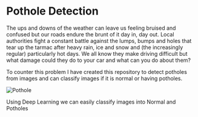 # Pothole Detection

The ups and downs of the weather can leave us feeling bruised and confused but our roads endure the brunt of it day in, day out. Local authorities fight a constant battle against the lumps, bumps and holes that tear up the tarmac after heavy rain, ice and snow and (the increasingly regular) particularly hot days. We all know they make driving difficult but what damage could they do to your car and what can you do about them?

To counter this problem I have created this repository to detect potholes from images and can classify images if it is normal or having potholes.

![Pothole](https://github.com/chiragsamal/Pothole-Detection/blob/master/pothole.png)

Using Deep Learning we can easily classify images into Normal and Potholes
